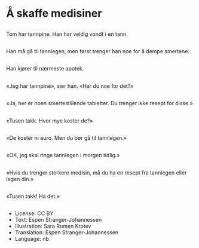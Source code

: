 # Å skaffe medisiner

##
Tom har tannpine. Han har veldig vondt i en tann.

##
Han må gå til tannlegen, men først trenger han noe for å dempe smertene.

##
Han kjører til nærmeste apotek.

##
«Jeg har tannpine», sier han. «Har du noe for det?»

##
«Ja, her er noen smertestillende tabletter. Du trenger ikke resept for disse.»

##
«Tusen takk. Hvor mye koster de?»

##
«De koster ni euro. Men du bør gå til tannlegen.»

##
«OK, jeg skal ringe tannlegen i morgen tidlig.»

##
«Hvis du trenger sterkere medisin, må du ha en resept fra tannlegen eller legen din.»

##
«Tusen takk! Ha det.»

##
* License: CC BY
* Text: Espen Stranger-Johannessen
* Illustration: Sara Rumen Krotev
* Translation: Espen Stranger-Johannessen
* Language: nb
